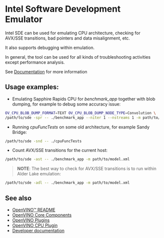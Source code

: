 # Intel Software Development Emulator

Intel SDE can be used for emulating CPU architecture, checking for AVX/SSE transitions, bad pointers and data misalignment, etc.

It also supports debugging within emulation.

In general, the tool can be used for all kinds of troubleshooting activities except performance analysis.

See [Documentation](https://www.intel.com/content/www/us/en/developer/articles/tool/software-development-emulator.html) for more information

## Usage examples:

- Emulating Sapphire Rapids CPU for _benchmark_app_ together with blob dumping, for example to debug some accuracy issue:

```sh
OV_CPU_BLOB_DUMP_FORMAT=TEXT OV_CPU_BLOB_DUMP_NODE_TYPE=Convolution \
/path/to/sde -spr -- ./benchmark_app --niter 1 --nstreams 1 -m path/to/model.xml
```

- Running _cpuFuncTests_ on some old architecture, for example Sandy Bridge:

```sh
/path/to/sde -snd -- ./cpuFuncTests
```

- Count AVX/SSE transitions for the current host:

```sh
/path/to/sde -ast -- ./benchmark_app -m path/to/model.xml
```

> **NOTE**: The best way to check for AVX/SSE transitions is to run within Alder Lake emulation:

```sh
/path/to/sde -adl -- ./benchmark_app -m path/to/model.xml
```

## See also

 * [OpenVINO™ README](../../../../README.md)
 * [OpenVINO Core Components](../../../README.md)
 * [OpenVINO Plugins](../../README.md)
 * [OpenVINO CPU Plugin](../README.md)
 * [Developer documentation](../../../../docs/dev/index.md)
